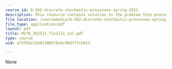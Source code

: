 ```yaml
---
course_id: 6-262-discrete-stochastic-processes-spring-2011
description: This resource contains solution to the problem Yule process.
file_location: /coursemedia/6-262-discrete-stochastic-processes-spring-2011/a757b5212b81308570a3c9bdff7cbb13_MIT6_262S11_final11_sol.pdf
file_type: application/pdf
layout: pdf
title: MIT6_262S11_final11_sol.pdf
type: course
uid: a757b5212b81308570a3c9bdff7cbb13

---
```

None